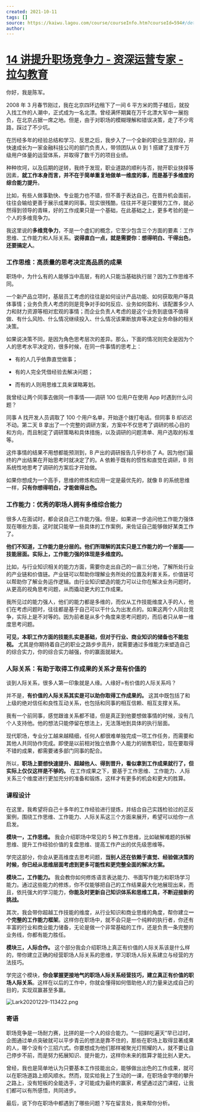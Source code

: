 ```yaml
---
created: 2021-10-11
tags: []
source: https://kaiwu.lagou.com/course/courseInfo.htm?courseId=594#/detail/pc?id=6104
author: 
---
```


# [14 讲提升职场竞争力 - 资深运营专家 - 拉勾教育](https://kaiwu.lagou.com/course/courseInfo.htm?courseId=594#/detail/pc?id=6104)


你好，我是陈军。

2008 年 3 月春节刚过，我在北京四环边租下了一间 6 平方米的筒子楼后，就投入找工作的人潮中，正式成为一名北漂。曾经满怀期冀在万千北漂大军中一展抱负，在北京占据一席之地。但是，由于对职场的模糊理解和错误决策，走了不少弯路，踩过了不少坑。

在历经多年的经验总结和学习、反思之后，我步入了一个全新的职业生涯阶段，并快速成长为一家金融科技公司的部门负责人，带领团队从 0 到 1 搭建了支撑千万级用户体量的运营体系，并取得了数千万的项目业绩。

种种坎坷，以及后期的逆转，我终于发现，职业道路的顺利与否，抛开职业抉择等因素，**就工作本身而言，并不在于简单重复地做单一维度的事，而是基于多维度的综合能力提升**。

比如，有些人做事勤快、专业能力也不错，但不善于表达自己，在晋升机会面前，往往会输给更善于展示成果的同事。现实很残酷，往往并不是只要努力工作，就必然得到领导的青睐，好的工作成果只是一个基础，在此基础之上，更多考验的是一个人的多维竞争力。

我这里说的**多维竞争力**，不是一个虚幻的概念，它至少包含三个方面的要素：工作思维、工作能力和人际关系。**说得直白一点，就是需要你：想得明白、干得出色，还要搞定人**。

### 工作思维：高质量的思考决定高品质的成果

职场中，为什么有的人能够当中高层，有的人只能当基础执行层？因为工作思维不同。

一个新产品立项时，基层员工考虑的往往是如何设计产品功能、如何获取用户等具体事情；业务负责人考虑的则是竞争对手如何反应、业务如何盈利、该配置多少人力和财力资源等相对宏观的事情；而企业负责人考虑的是这个业务到底值不值得做、有什么风险、什么情况继续投入、什么情况该果断放弃等决定业务命脉的相关决策。

如果说决策不同，是因为角色思考层次的差异。那么，下面的情况则完全是因为个人的思考水平决定的，很多时候，在同一件事情的思考上：

-   有的人几乎依靠直觉做事；
    
-   有的人完全凭借经验去解决问题；
    
-   而有的人则用思维工具来谋略筹划。
    

我曾经让两个同事去做同一件事情——调研 100 位用户在使用 App 时遇到什么问题？

同事 A 找开发人员调取了 100 个用户名单，开始逐个拨打电话。但同事 B 却迟迟不动。第二天 B 拿出了一个完整的调研方案，方案中不仅思考了调研的核心目的和方向，而且制定了调研策略和具体措施，以及调研的问题清单、用户选取的标准等。

这件事情的结果不用想都能预测到，B 产出的调研报告几乎秒杀了 A。因为他们最终的产出结果在开始思考时就决定了的。A 依赖于既有的惯性和直觉在调研，B 则系统性地思考了调研的方案后才开始做。

如果你想成为一个高手，思维的修炼和应用一定是最优先的，就像 B 的系统思维一样，**只有你想得明白，才能做得出色。**

### 工作能力：优秀的职场人拥有多维综合能力

很多人在面试时，都会说自己工作能力强。但是，如果进一步追问他工作能力强体现在哪些方面，这时就只能举一些具体的工作案例，来佐证自己能够做好某类工作了。

**他们不知道，工作能力是分层的。他们所理解的其实只是工作能力的一个层面——技能层面。实际上，工作能力强的体现是多维度的。**

比如，与行业知识相关的能力方面，需要你走出自己的一亩三分地，了解所处行业的产业链和价值链。产业链可以帮助你理解业务所处的位置及利害关系，价值链可以帮助你了解业务运作逻辑。由行业知识塑造的能力可以让你在解决业务问题时，从更高的视角思考问题，从而撬动更大的工作成果。

我所见过的能力强人，他们的能力都是多维的，而仅从工作技能维度入手的人，他们在考虑问题时，往往都是基于自己可以干什么为出发点的。如果这两个人同台竞争，实际上是不对等的。因为前者是从多个角度来思考问题的，而后者只从单一维度思考问题。

**可见，本职工作方面的技能扎实是基础，但对于行业、商业知识的储备也不能忽视。** 尤其是你期待着自己的职业之路步步高升，就需要通过多维能力来塑造自己的综合实力，你的综合实力越强，你的赢面就越大。

### 人际关系：有助于取得工作成果的关系才是有价值的

谈到人际关系，很多人第一印象就是人缘。人缘好=有价值的人际关系吗？

并不是，**有价值的人际关系其实是可以助你取得工作成果的。** 这其中既包括了和上级的绝对信任和良性互动关系，也包括和同事的相互信赖、相互支撑关系。

我有一个前同事，感觉跟谁关系都不错，但是真正到他要想做事情的时候，没有几个人支持他。他的想法只能停留在想法上，无法落地到具体的执行层面。

现代职场，专业分工越来越精细，任何人都很难单独完成一项工作任务，而需要和其他人共同协作完成。即使是以前相对独立依靠个人能力的销售职位，现在要取得不错的成果，都需要诸多部门同事的配合。

所以，**职场上要想快速提升、超越他人、得到晋升，看似拿到工作成果就行了，但实际上仅仅这样是不够的。** 在工作成果之下，要基于工作思维、工作能力、人际关系三个维度进行更加充分的准备和锻炼，这样才有更多的机会和更大的胜算。

### 课程设计

在这里，我希望将自己十多年的工作经验进行提炼，并结合自己实践检验过的正反案例，围绕工作思维、工作能力、人际关系这三个方面来展开，希望可以给你一点启发。

**模块一，工作思维。** 我会介绍职场中常见的 5 种工作思维，比如破解难题的拆解思维、提升工作经验价值的复盘思维、提高工作产出的优先级思维等。

学完这部分，你会从更高维度去思考问题，**当别人还在依赖于直觉、经验做决策的时候，你已经从思维层面考虑到更多可能性和更完整全面的解决方案。**

**模块二，工作能力。** 我会教你如何修炼语言表达能力、书面写作能力和职场学习能力。通过这些能力的修炼，你不仅能够把自己的工作结果最大化地展现出来，而且，依托强大的学习能力，**你能及时更新自己知识体系和思维工具，不断迎接新的挑战。**

其次，我会带你超越工作技能的维度，从行业知识和商业思维的角度，帮你建立**一个完整的工作能力框架**。这样你在职场中，就不会只是一个纯粹的执行者，你还有丰富的行业和商业能力储备，无论是做一个非常基础的工作，还是负责一条完整的业务线，你都有能力胜任。

**模块三，人际合作。** 这个部分我会介绍职场上真正有价值的人际关系该是什么样的，带你建立正确的经营职场人际关系的思维，学习职场人际关系建立与经营的方法技巧。

学完这个模块，**你会掌握更接地气的职场人际关系经营技巧，建立真正有价值的职场人际关系**。这样在以后的工作中，你就会懂得如何借助他人的力量来达成自己的目的，实现双赢甚至多赢。

![Lark20201229-113422.png](https://s0.lgstatic.com/i/image2/M01/04/29/Cip5yF_qo8uAQF_eAAIPxBwaGB4567.png)

### 寄语

职场竞争是一场耐力赛，比拼的是一个人的综合能力。“一招鲜吃遍天”早已过时，企图通过单点突破就可以平步青云的想法是靠不住的，那些在职场上取得显著成果的人，哪个没有个三招六式。你要想成为他们那样被聚光灯照耀的人，就不要让自己停步不前，而是努力拓展知识、提升能力，这样你未来的胜算才能比别人更大。

曾经，我也是简单地认为只要基本工作技能出众，能够做出出色的工作成果，就可以在职场道路上顺风顺水。然而，现实给我上了生动的一课，在职场金字塔的攀升之路上，没有短板的全能选手，才可能成为最终的赢家，希望通过这门课程，让我们都可以有所感悟，共同进步。

最后，说下你在职场中都遇到了哪些问题？写在留言处，我来帮你分析。
